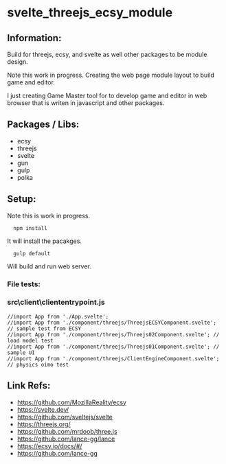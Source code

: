 # svelte_threejs_ecsy_module

## Information:
 Build for threejs, ecsy, and svelte as well other packages to be module design.

 Note this work in progress. Creating the web page module layout to build game and editor.

 I just creating Game Master tool for to develop game and editor in web browser that is writen in javascript and other packages.

## Packages / Libs:
 * ecsy
 * threejs
 * svelte
 * gun
 * gulp
 * polka

## Setup:
 Note this is work in progress.

```
  npm install
```
 It will install the pacakges.

```
  gulp default
```
 Will build and run web server.


### File tests:

###  src\client\cliententrypoint.js
```
//import App from './App.svelte';
//import App from './component/threejs/ThreejsECSYComponent.svelte'; // sample test from ECSY 
//import App from './component/threejs/Threejs02Component.svelte'; // load model test
//import App from './component/threejs/Threejs01Component.svelte'; // sample UI
//import App from './component/threejs/ClientEngineComponent.svelte'; // physics oimo test
```

## Link Refs:
 * https://github.com/MozillaReality/ecsy
 * https://svelte.dev/
 * https://github.com/sveltejs/svelte
 * https://threejs.org/
 * https://github.com/mrdoob/three.js
 * https://github.com/lance-gg/lance
 * https://ecsy.io/docs/#/
 * https://github.com/lance-gg